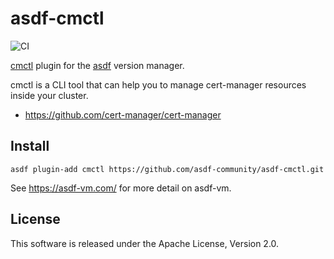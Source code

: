 # asdf-cmctl

![CI](https://github.com/asdf-community/asdf-cmctl/workflows/CI/badge.svg)

[cmctl](https://cert-manager.io/docs/usage/cmctl/) plugin for the [asdf](https://github.com/asdf-vm/asdf) version manager.

cmctl is a CLI tool that can help you to manage cert-manager resources inside your cluster.

- https://github.com/cert-manager/cert-manager

## Install

```
asdf plugin-add cmctl https://github.com/asdf-community/asdf-cmctl.git
```

See https://asdf-vm.com/ for more detail on asdf-vm.

## License


This software is released under the Apache License, Version 2.0.
